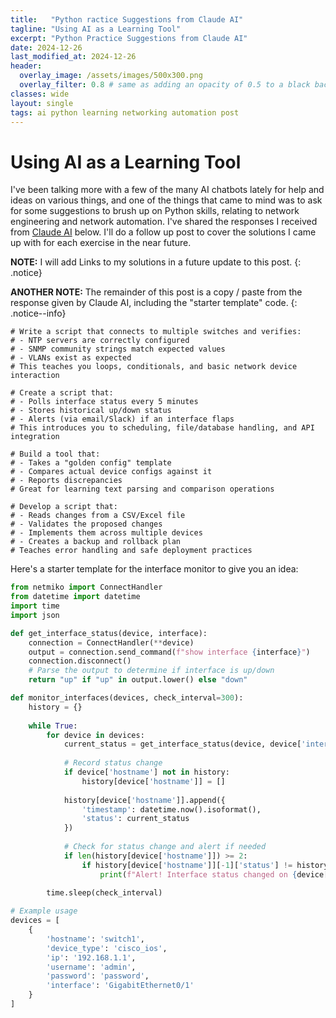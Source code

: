 ```yaml
---
title:   "Python ractice Suggestions from Claude AI"
tagline: "Using AI as a Learning Tool"
excerpt: "Python Practice Suggestions from Claude AI"
date: 2024-12-26
last_modified_at: 2024-12-26
header:
  overlay_image: /assets/images/500x300.png
  overlay_filter: 0.8 # same as adding an opacity of 0.5 to a black background
classes: wide
layout: single
tags: ai python learning networking automation post
---
```

# Using AI as a Learning Tool

I've been talking more with a few of the many AI chatbots lately for help and ideas on various things, and one of the things that came to mind was to ask for some suggestions to brush up on Python skills, relating to network engineering and network automation.  I've shared the responses I received from [Claude AI](https://claude.ai) below. I'll do a follow up post to cover the solutions I came up with for each exercise in the near future.

**NOTE:** I will add Links to my solutions in a future update to this post.
{: .notice}

**ANOTHER NOTE:** The remainder of this post is a copy / paste from the response given by Claude AI, including the "starter template" code.
{: .notice--info}

```
# Write a script that connects to multiple switches and verifies:
# - NTP servers are correctly configured
# - SNMP community strings match expected values
# - VLANs exist as expected
# This teaches you loops, conditionals, and basic network device interaction
```

```
# Create a script that:
# - Polls interface status every 5 minutes
# - Stores historical up/down status
# - Alerts (via email/Slack) if an interface flaps
# This introduces you to scheduling, file/database handling, and API integration
```

```
# Build a tool that:
# - Takes a "golden config" template
# - Compares actual device configs against it
# - Reports discrepancies
# Great for learning text parsing and comparison operations
```

```
# Develop a script that:
# - Reads changes from a CSV/Excel file
# - Validates the proposed changes
# - Implements them across multiple devices
# - Creates a backup and rollback plan
# Teaches error handling and safe deployment practices
```

Here's a starter template for the interface monitor to give you an idea:

```python
from netmiko import ConnectHandler
from datetime import datetime
import time
import json

def get_interface_status(device, interface):
    connection = ConnectHandler(**device)
    output = connection.send_command(f"show interface {interface}")
    connection.disconnect()
    # Parse the output to determine if interface is up/down
    return "up" if "up" in output.lower() else "down"

def monitor_interfaces(devices, check_interval=300):
    history = {}
    
    while True:
        for device in devices:
            current_status = get_interface_status(device, device['interface'])
            
            # Record status change
            if device['hostname'] not in history:
                history[device['hostname']] = []
            
            history[device['hostname']].append({
                'timestamp': datetime.now().isoformat(),
                'status': current_status
            })
            
            # Check for status change and alert if needed
            if len(history[device['hostname']]) >= 2:
                if history[device['hostname']][-1]['status'] != history[device['hostname']][-2]['status']:
                    print(f"Alert! Interface status changed on {device['hostname']}")
                    
        time.sleep(check_interval)

# Example usage
devices = [
    {
        'hostname': 'switch1',
        'device_type': 'cisco_ios',
        'ip': '192.168.1.1',
        'username': 'admin',
        'password': 'password',
        'interface': 'GigabitEthernet0/1'
    }
]
```



